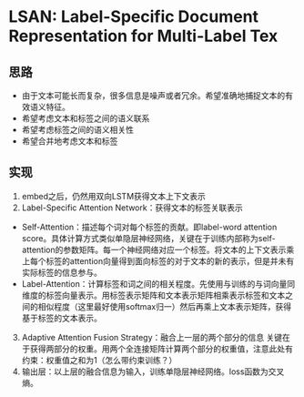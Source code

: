 # LSAN: Label-Specific Document Representation for Multi-Label Tex
## 思路
- 由于文本可能长而复杂，很多信息是噪声或者冗余。希望准确地捕捉文本的有效语义特征。
- 希望考虑文本和标签之间的语义联系
- 希望考虑标签之间的语义相关性
- 希望合并地考虑文本和标签
## 实现
1. embed之后，仍然用双向LSTM获得文本上下文表示
2. Label-Specific Attention Network：获得文本的标签关联表示
- Self-Attention：描述每个词对每个标签的贡献。即label-word attention score。具体计算方式类似单隐层神经网络，关键在于训练内部称为self-attention的参数矩阵。每一个神经网络对应一个标签。将文本的上下文表示乘上每个标签的attention向量得到面向标签的对于文本的新的表示，但是并未有实际标签的信息参与。
- Label-Attention：计算标签和词之间的相关程度。先使用与训练的与词向量同维度的标签向量表示。用标签表示矩阵和文本表示矩阵相乘表示标签和文本之间的相似程度（这里最好使用softmax归一）然后再乘上文本表示矩阵，获得基于标签的文本表示。
3. Adaptive Attention Fusion Strategy：融合上一层的两个部分的信息
关键在于获得两部分的权重。用两个全连接矩阵计算两个部分的权重值，注意此处有约束：权重值之和为1（怎么带约束训练？）
4. 输出层：以上层的融合信息为输入，训练单隐层神经网络。loss函数为交叉熵。

